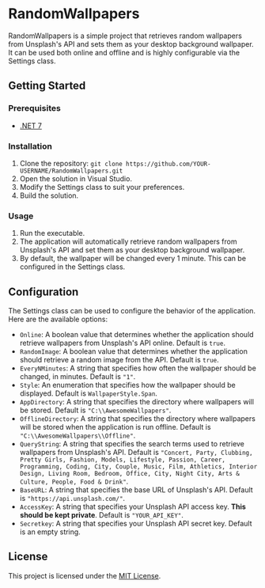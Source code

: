 # RandomWallpapers

RandomWallpapers is a simple project that retrieves random wallpapers from Unsplash's API and sets them as your desktop background wallpaper. It can be used both online and offline and is highly configurable via the Settings class.

## Getting Started

### Prerequisites

-   [.NET 7](https://dotnet.microsoft.com/download)

### Installation

1.  Clone the repository:
    `git clone https://github.com/YOUR-USERNAME/RandomWallpapers.git` 
2.  Open the solution in Visual Studio.
3.  Modify the Settings class to suit your preferences.
4.  Build the solution.

### Usage

1.  Run the executable.
2.  The application will automatically retrieve random wallpapers from Unsplash's API and set them as your desktop background wallpaper.
3.  By default, the wallpaper will be changed every 1 minute. This can be configured in the Settings class.

## Configuration

The Settings class can be used to configure the behavior of the application. Here are the available options:

-   `Online`: A boolean value that determines whether the application should retrieve wallpapers from Unsplash's API online. Default is `true`.
-   `RandomImage`: A boolean value that determines whether the application should retrieve a random image from the API. Default is `true`.
-   `EveryNMinutes`: A string that specifies how often the wallpaper should be changed, in minutes. Default is `"1"`.
-   `Style`: An enumeration that specifies how the wallpaper should be displayed. Default is `WallpaperStyle.Span`.
-   `AppDirectory`: A string that specifies the directory where wallpapers will be stored. Default is `"C:\\AwesomeWallpapers"`.
-   `OfflineDirectory`: A string that specifies the directory where wallpapers will be stored when the application is run offline. Default is `"C:\\AwesomeWallpapers\\Offline"`.
-   `QueryString`: A string that specifies the search terms used to retrieve wallpapers from Unsplash's API. Default is `"Concert, Party, Clubbing, Pretty Girls, Fashion, Models, Lifestyle, Passion, Career, Programming, Coding, City, Couple, Music, Film, Athletics, Interior Design, Living Room, Bedroom, Office, City, Night City, Arts & Culture, People, Food & Drink"`.
-   `BaseURL`: A string that specifies the base URL of Unsplash's API. Default is `"https://api.unsplash.com/"`.
-   `AccessKey`: A string that specifies your Unsplash API access key. **This should be kept private**. Default is `"YOUR_API_KEY"`.
-   `Secretkey`: A string that specifies your Unsplash API secret key. Default is an empty string.

## License

This project is licensed under the [MIT License](https://chat.openai.com/LICENSE).
